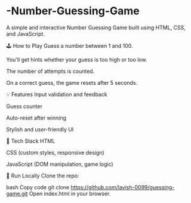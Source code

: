 # -Number-Guessing-Game
A simple and interactive Number Guessing Game built using HTML, CSS, and JavaScript.

🕹️ How to Play
Guess a number between 1 and 100.

You'll get hints whether your guess is too high or too low.

The number of attempts is counted.

On a correct guess, the game resets after 5 seconds.

💡 Features
Input validation and feedback

Guess counter

Auto-reset after winning

Stylish and user-friendly UI

📂 Tech Stack
HTML

CSS (custom styles, responsive design)

JavaScript (DOM manipulation, game logic)

🚀 Run Locally
Clone the repo:

bash
Copy code
git clone https://github.com/lavish-0099/guessing-game.git
Open index.html in your browser.

